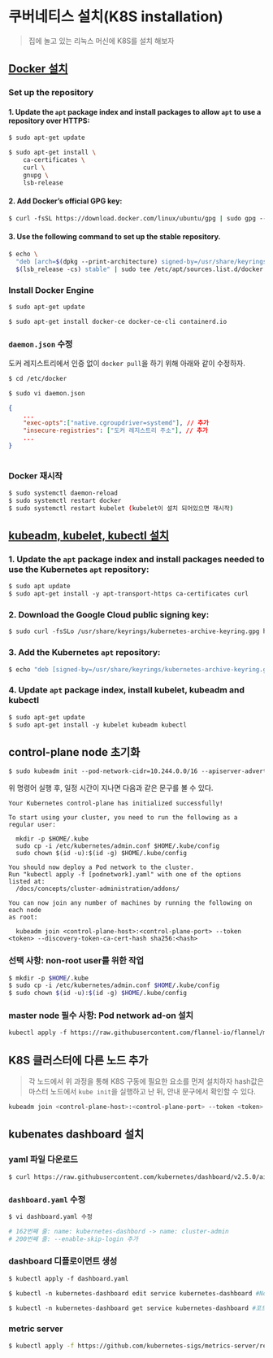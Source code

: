 # 쿠버네티스 설치(K8S installation)

> 집에 놀고 있는 리눅스 머신에 K8S를 설치 해보자

## [Docker 설치](https://docs.docker.com/engine/install/ubuntu/)

### Set up the repository
#### 1. Update the `apt` package index and install packages to allow `apt` to use a repository over HTTPS: 
```sh
$ sudo apt-get update

$ sudo apt-get install \
    ca-certificates \
    curl \
    gnupg \
    lsb-release
```

#### 2. Add Docker’s official GPG key:
```sh
$ curl -fsSL https://download.docker.com/linux/ubuntu/gpg | sudo gpg --dearmor -o /usr/share/keyrings/docker-archive-keyring.gpg
```

#### 3. Use the following command to set up the stable repository.
```sh
$ echo \
  "deb [arch=$(dpkg --print-architecture) signed-by=/usr/share/keyrings/docker-archive-keyring.gpg] https://download.docker.com/linux/ubuntu \
  $(lsb_release -cs) stable" | sudo tee /etc/apt/sources.list.d/docker.list > /dev/null
```

### Install Docker Engine
```sh
$ sudo apt-get update

$ sudo apt-get install docker-ce docker-ce-cli containerd.io
```


### `daemon.json` 수정
도커 레지스트리에서 인증 없이 `docker pull`을 하기 위해 아래와 같이 수정하자.
```sh
$ cd /etc/docker

$ sudo vi daemon.json
```

```json
{
    ...
    "exec-opts":["native.cgroupdriver=systemd"], // 추가
    "insecure-registries": ["도커 레지스트리 주소"], // 추가
    ...
}
 
```
### Docker 재시작
```sh
$ sudo systemctl daemon-reload
$ sudo systemctl restart docker
$ sudo systemctl restart kubelet (kubelet이 설치 되어있으면 재시작)
```



## [kubeadm, kubelet, kubectl 설치](https://kubernetes.io/docs/setup/production-environment/tools/kubeadm/install-kubeadm/)


### 1. Update the `apt` package index and install packages needed to use the Kubernetes `apt` repository:
```sh
$ sudo apt update
$ sudo apt-get install -y apt-transport-https ca-certificates curl
```



### 2. Download the Google Cloud public signing key:
```sh
$ sudo curl -fsSLo /usr/share/keyrings/kubernetes-archive-keyring.gpg https://packages.cloud.google.com/apt/doc/apt-key.gpg
```

### 3. Add the Kubernetes `apt` repository:
```sh
$ echo "deb [signed-by=/usr/share/keyrings/kubernetes-archive-keyring.gpg] https://apt.kubernetes.io/ kubernetes-xenial main" | sudo tee /etc/apt/sources.list.d/kubernetes.list
```

### 4. Update `apt` package index, install kubelet, kubeadm and kubectl
```sh
$ sudo apt-get update
$ sudo apt-get install -y kubelet kubeadm kubectl
```

## control-plane node 초기화
```sh
$ sudo kubeadm init --pod-network-cidr=10.244.0.0/16 --apiserver-advertise-address=172.19.215.160
```
위 명령어 실행 후, 일정 시간이 지나면 다음과 같은 문구를 볼 수 있다.

```
Your Kubernetes control-plane has initialized successfully!

To start using your cluster, you need to run the following as a regular user:

  mkdir -p $HOME/.kube
  sudo cp -i /etc/kubernetes/admin.conf $HOME/.kube/config
  sudo chown $(id -u):$(id -g) $HOME/.kube/config

You should now deploy a Pod network to the cluster.
Run "kubectl apply -f [podnetwork].yaml" with one of the options listed at:
  /docs/concepts/cluster-administration/addons/

You can now join any number of machines by running the following on each node
as root:

  kubeadm join <control-plane-host>:<control-plane-port> --token <token> --discovery-token-ca-cert-hash sha256:<hash>
```



### 선택 사항: non-root user를 위한 작업
```sh
$ mkdir -p $HOME/.kube
$ sudo cp -i /etc/kubernetes/admin.conf $HOME/.kube/config
$ sudo chown $(id -u):$(id -g) $HOME/.kube/config
```

### master node 필수 사항: Pod network ad-on 설치
```sh
kubectl apply -f https://raw.githubusercontent.com/flannel-io/flannel/master/Documentation/kube-flannel.yml
```

## K8S 클러스터에 다른 노드 추가
> 각 노드에서 위 과정을 통해 K8S 구동에 필요한 요소를 먼저 설치하자
hash값은 마스터 노드에서 `kube init`을 실행하고 난 뒤, 안내 문구에서 확인할 수 있다.
```sh
kubeadm join <control-plane-host>:<control-plane-port> --token <token> --discovery-token-ca-cert-hash sha256:<hash>
```

## kubenates dashboard 설치

### yaml 파일 다운로드
```sh
$ curl https://raw.githubusercontent.com/kubernetes/dashboard/v2.5.0/aio/deploy/recommended.yaml -o dashboard.yaml
```


### `dashboard.yaml` 수정
```sh
$ vi dashboard.yaml 수정

# 162번째 줄: name: kubernetes-dashbord -> name: cluster-admin
# 200번째 줄: --enable-skip-login 추가
```


### dashboard 디플로이먼트 생성
```sh
$ kubectl apply -f dashboard.yaml
```

```sh
$ kubectl -n kubernetes-dashboard edit service kubernetes-dashboard #NodePort로 수정

$ kubectl -n kubernetes-dashboard get service kubernetes-dashboard #포트 확인
```

### metric server 
```sh
$ kubectl apply -f https://github.com/kubernetes-sigs/metrics-server/releases/latest/download/components.yaml
```